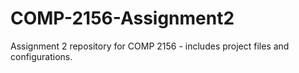 # COMP-2156-Assignment2
Assignment 2 repository for COMP 2156 - includes project files and configurations.
